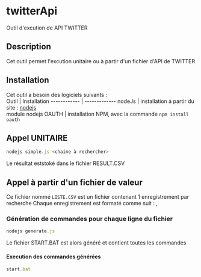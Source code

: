 # twitterApi
Outil d'excution de API TWITTER
## Description
Cet outil permet l'excution unitaire ou à partir d'un fichier d'API de TWITTER
## Installation
Cet outil a besoin des logiciels suivants :  
Outil | Installation
------------ | -------------
nodeJs | installation à partir du site : [nodejs](https://nodejs.org/)  
module nodejs OAUTH | installation NPM, avec la commande `npm install oauth`  

## Appel UNITAIRE
```javascript
nodejs simple.js <chaine à rechercher>
```
Le résultat eststoké dans le fichier RESULT.CSV

## Appel à partir d'un fichier de valeur
Ce fichier nommé `LISTE.CSV` est un fichier contenant 1 enregistrement par recherche
Chaque enregistrement est formaté comme suit : <nom>,<ville>

### Génération de commandes pour chaque ligne du fichier 
```javascript
nodejs generate.js
```
Le fichier START.BAT est alors généré et contient toutes les commandes
#### Execution des commandes générées
```javascript
start.bat
```